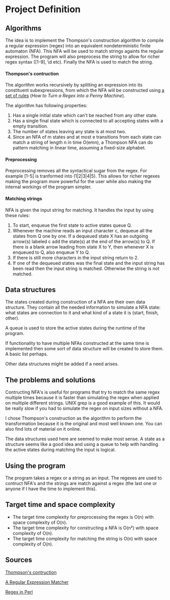 # Project Definition

## Algorithms

The idea is to implement the Thompson's construction algorithm to compile a regular expression (regex) into an equivalent nondeterministic finite automaton (NFA). This NFA will be used to match strings againts the regular expression. The program will also preprocess the string to allow for richer regex syntax ([1-9], \d etc). Finally the NFA is used to match the string.

#### Thompson's contruction

The algorithm works recursively by splitting an expression into its constituent subexpressions, from which the NFA will be constructed using [a set of rules](https://perl.plover.com/Regex/article.html) (*How to Turn a Regex into a Penny Machine*).

The algorithm has following properties: 

1. Has a single initial state which can't be reached from any other state.
2. Has a single final state which is connected to all accepting states with a empty transition.
3. The number of states leaving any state is at most two.
4. Since an NFA of m states and at most e transitions from each state can match a string of length n in time O(emn), a Thompson NFA can do pattern matching in linear time, assuming a fixed-size alphabet.

#### Preprocessing

Preprocessing removes all the syntactical sugar from the regex. For example [1-5] is tranformed into (1|2|3|4|5). This allows for richer regexes making the program more powerful for the user while also making the internal workings of the program simpler.

#### Matching strings

NFA is given the input string for matching. It handles the input by using these rules:

1. To start, enqueue the first state to active states queue Q.
2. Whenever the machine reads an input character c, dequeue all the states from Q one by one. If a dequeued state X has an outgoing arrow(s) labeled c add the state(s) at the end of the arrow(s) to Q. If there is a blank arrow leading from state X to Y, then whenever X is enqueued to Q, also enqueue Y to Q.
3. If there is still more characters in the input string return to 2. 
4. If one of the dequeued states was the final state and the input string has been read then the input string is matched. Otherwise the string is not matched.

## Data structures

The states created during construction of a NFA are their own data structure. They contain all the needed information to simulate a NFA state: what states are connection to it and what kind of a state it is (start, finish, other). 

A queue is used to store the active states during the runtime of the program.  

If functionality to have multiple NFAs constructed at the same time is implemented then some sort of data structure will be created to store them. A basic list perhaps.

Other data structures might be added if a need arises.

## The problems and solutions

Contructing NFA's is useful for programs that try to match the same regex multiple times because it is faster than simulating the regex when applied on multiple different strings. UNIX grep is a good example of this. It would be really slow if you had to simulate the regex on input sizes without a NFA.

I chose Thompson's construction as the algorithm to perform the transformation because it is the original and most well known one. You can also find lots of material on it online.  

The data structures used here are seemed to make most sense. A state as a structure seems like a good idea and using a queue to help with handling the active states during matching the input is logical.

## Using the program

The program takes a regex or a string as an input. The regexes are used to contruct NFA's and the strings are match against a regex (the last one or anyone if I have the time to implement this).

## Target time and space complexity

* The target time complexity for preprocessing the regex is O(n) with space complexity of O(n).
* The target time complexity for constructing a NFA is O(n²) with space complexity of O(n).
* The target time complexity for matching the string is O(n) with space complexity of O(n). 

## Sources

[Thompson's contruction](https://en.wikipedia.org/wiki/Thompson%27s_construction)

[A Regular Expression Matcher](http://www.cs.princeton.edu/courses/archive/spr09/cos333/beautiful.html)

[Regex in Perl](https://perl.plover.com/Regex/article.html)

